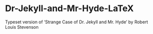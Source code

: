 # Dr-Jekyll-and-Mr-Hyde-LaTeX
Typeset version of ‘Strange Case of Dr. Jekyll and Mr. Hyde’ by Robert Louis Stevenson
